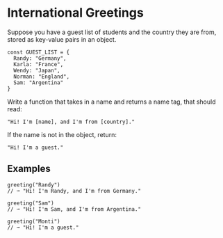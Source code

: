 # International Greetings

Suppose you have a guest list of students and the country they are from, stored as key-value pairs in an object.

```
const GUEST_LIST = {
  Randy: "Germany",
  Karla: "France",
  Wendy: "Japan",
  Norman: "England",
  Sam: "Argentina"
}
```

Write a function that takes in a name and returns a name tag, that should read:

`"Hi! I'm [name], and I'm from [country]."`

If the name is not in the object, return:

`"Hi! I'm a guest."`

## Examples

```
greeting("Randy")
// ➞ "Hi! I'm Randy, and I'm from Germany."

greeting("Sam")
// ➞ "Hi! I'm Sam, and I'm from Argentina."

greeting("Monti")
// ➞ "Hi! I'm a guest."
```
